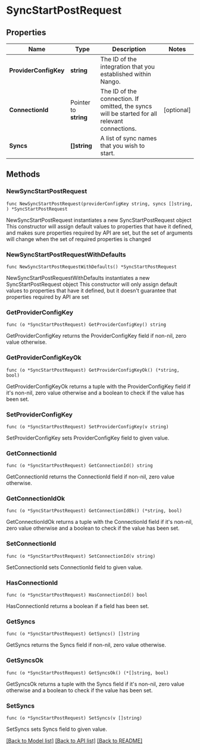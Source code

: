 # SyncStartPostRequest

## Properties

Name | Type | Description | Notes
------------ | ------------- | ------------- | -------------
**ProviderConfigKey** | **string** | The ID of the integration that you established within Nango. | 
**ConnectionId** | Pointer to **string** | The ID of the connection. If omitted, the syncs will be started for all relevant connections. | [optional] 
**Syncs** | **[]string** | A list of sync names that you wish to start. | 

## Methods

### NewSyncStartPostRequest

`func NewSyncStartPostRequest(providerConfigKey string, syncs []string, ) *SyncStartPostRequest`

NewSyncStartPostRequest instantiates a new SyncStartPostRequest object
This constructor will assign default values to properties that have it defined,
and makes sure properties required by API are set, but the set of arguments
will change when the set of required properties is changed

### NewSyncStartPostRequestWithDefaults

`func NewSyncStartPostRequestWithDefaults() *SyncStartPostRequest`

NewSyncStartPostRequestWithDefaults instantiates a new SyncStartPostRequest object
This constructor will only assign default values to properties that have it defined,
but it doesn't guarantee that properties required by API are set

### GetProviderConfigKey

`func (o *SyncStartPostRequest) GetProviderConfigKey() string`

GetProviderConfigKey returns the ProviderConfigKey field if non-nil, zero value otherwise.

### GetProviderConfigKeyOk

`func (o *SyncStartPostRequest) GetProviderConfigKeyOk() (*string, bool)`

GetProviderConfigKeyOk returns a tuple with the ProviderConfigKey field if it's non-nil, zero value otherwise
and a boolean to check if the value has been set.

### SetProviderConfigKey

`func (o *SyncStartPostRequest) SetProviderConfigKey(v string)`

SetProviderConfigKey sets ProviderConfigKey field to given value.


### GetConnectionId

`func (o *SyncStartPostRequest) GetConnectionId() string`

GetConnectionId returns the ConnectionId field if non-nil, zero value otherwise.

### GetConnectionIdOk

`func (o *SyncStartPostRequest) GetConnectionIdOk() (*string, bool)`

GetConnectionIdOk returns a tuple with the ConnectionId field if it's non-nil, zero value otherwise
and a boolean to check if the value has been set.

### SetConnectionId

`func (o *SyncStartPostRequest) SetConnectionId(v string)`

SetConnectionId sets ConnectionId field to given value.

### HasConnectionId

`func (o *SyncStartPostRequest) HasConnectionId() bool`

HasConnectionId returns a boolean if a field has been set.

### GetSyncs

`func (o *SyncStartPostRequest) GetSyncs() []string`

GetSyncs returns the Syncs field if non-nil, zero value otherwise.

### GetSyncsOk

`func (o *SyncStartPostRequest) GetSyncsOk() (*[]string, bool)`

GetSyncsOk returns a tuple with the Syncs field if it's non-nil, zero value otherwise
and a boolean to check if the value has been set.

### SetSyncs

`func (o *SyncStartPostRequest) SetSyncs(v []string)`

SetSyncs sets Syncs field to given value.



[[Back to Model list]](../README.md#documentation-for-models) [[Back to API list]](../README.md#documentation-for-api-endpoints) [[Back to README]](../README.md)


